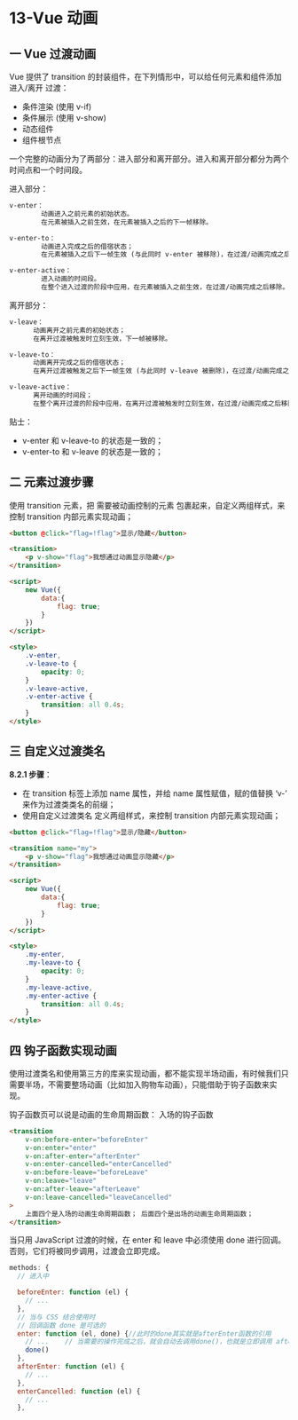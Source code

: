 # 13-Vue 动画

## 一 Vue 过渡动画

Vue 提供了 transition 的封装组件，在下列情形中，可以给任何元素和组件添加 进入/离开 过渡：

-   条件渲染 (使用 v-if)
-   条件展示 (使用 v-show)
-   动态组件
-   组件根节点

一个完整的动画分为了两部分：进入部分和离开部分。进入和离开部分都分为两个时间点和一个时间段。

进入部分：

```txt
v-enter：
        动画进入之前元素的初始状态。
        在元素被插入之前生效，在元素被插入之后的下一帧移除。

v-enter-to：
        动画进入完成之后的借宿状态；
        在元素被插入之后下一帧生效 (与此同时 v-enter 被移除)，在过渡/动画完成之后移除。

v-enter-active：
        进入动画的时间段。
        在整个进入过渡的阶段中应用，在元素被插入之前生效，在过渡/动画完成之后移除。这个类可以被用来定义进入过渡的过程时间，延迟和曲线函数。
```

离开部分：

```txt
v-leave：
      动画离开之前元素的初始状态；
      在离开过渡被触发时立刻生效，下一帧被移除。

v-leave-to：
      动画离开完成之后的借宿状态；
      在离开过渡被触发之后下一帧生效 (与此同时 v-leave 被删除)，在过渡/动画完成之后移除。

v-leave-active：
      离开动画的时间段；
      在整个离开过渡的阶段中应用，在离开过渡被触发时立刻生效，在过渡/动画完成之后移除。这个类可以被用来定义离开过渡的过程时间，延迟和曲线函数。
```

贴士：

-   v-enter 和 v-leave-to 的状态是一致的；
-   v-enter-to 和 v-leave 的状态是一致的；

## 二 元素过渡步骤

使用 transition 元素，把 需要被动画控制的元素 包裹起来，自定义两组样式，来控制 transition 内部元素实现动画；

```html
<button @click="flag=!flag">显示/隐藏</button>

<transition>
    <p v-show="flag">我想通过动画显示隐藏</p>
</transition>

<script>
    new Vue({
        data:{
            flag: true;
        }
    })
</script>

<style>
    .v-enter,
    .v-leave-to {
        opacity: 0;
    }
    .v-leave-active,
    .v-enter-active {
        transition: all 0.4s;
    }
</style>
```

## 三 自定义过渡类名

**8.2.1 步骤**：

-   在 transition 标签上添加 name 属性，并给 name 属性赋值，赋的值替换 ‘v-’ 来作为过渡类类名的前缀；
-   使用自定义过渡类名 定义两组样式，来控制 transition 内部元素实现动画；

```html
<button @click="flag=!flag">显示/隐藏</button>

<transition name="my">
    <p v-show="flag">我想通过动画显示隐藏</p>
</transition>

<script>
    new Vue({
        data:{
            flag: true;
        }
    })
</script>

<style>
    .my-enter,
    .my-leave-to {
        opacity: 0;
    }
    .my-leave-active,
    .my-enter-active {
        transition: all 0.4s;
    }
</style>
```

## 四 钩子函数实现动画

使用过渡类名和使用第三方的库来实现动画，都不能实现半场动画，有时候我们只需要半场，不需要整场动画（比如加入购物车动画），只能借助于钩子函数来实现。

钩子函数页可以说是动画的生命周期函数：
入场的钩子函数

```html
<transition
    v-on:before-enter="beforeEnter"
    v-on:enter="enter"
    v-on:after-enter="afterEnter"
    v-on:enter-cancelled="enterCancelled"
    v-on:before-leave="beforeLeave"
    v-on:leave="leave"
    v-on:after-leave="afterLeave"
    v-on:leave-cancelled="leaveCancelled"
>
    上面四个是入场的动画生命周期函数； 后面四个是出场的动画生命周期函数；
</transition>
```

当只用 JavaScript 过渡的时候，在 enter 和 leave 中必须使用 done 进行回调。否则，它们将被同步调用，过渡会立即完成。

```js
methods: {
  // 进入中

  beforeEnter: function (el) {
    // ...
  },
  // 当与 CSS 结合使用时
  // 回调函数 done 是可选的
  enter: function (el, done) {//此时的done其实就是afterEnter函数的引用
    // ...    // 当需要的操作完成之后，就会自动去调用done()，也就是立即调用 afterEnter函数；
    done()
  },
  afterEnter: function (el) {
    // ...
  },
  enterCancelled: function (el) {
    // ...
  },
```

